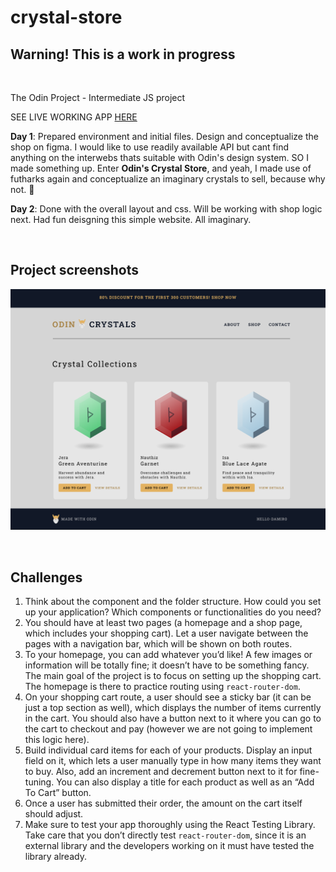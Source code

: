 # crystal-store

## Warning! This is a work in progress

</br>

The Odin Project - Intermediate JS project

SEE LIVE WORKING APP [HERE](http://hello-damiro.github.io/crystal-store)

**Day 1**: Prepared environment and initial files. Design and conceptualize the shop on figma. I would like to use readily available API but cant find anything on the interwebs thats suitable with Odin's design system. SO I made something up. Enter **Odin's Crystal Store**, and yeah, I made use of futharks again and conceptualize an imaginary crystals to sell, because why not. 🤣

**Day 2**: Done with the overall layout and css. Will be working with shop logic next. Had fun deisgning this simple website. All imaginary.

</br>

## Project screenshots

![Screenshot](https://github.com/hello-damiro/crystal-store/blob/main/src/assets/screenshot.png?raw=true)

</br>

## Challenges

1. Think about the component and the folder structure. How could you set up your application? Which components or functionalities do you need?
2. You should have at least two pages (a homepage and a shop page, which includes your shopping cart). Let a user navigate between the pages with a navigation bar, which will be shown on both routes.
3. To your homepage, you can add whatever you’d like! A few images or information will be totally fine; it doesn’t have to be something fancy. The main goal of the project is to focus on setting up the shopping cart. The homepage is there to practice routing using `react-router-dom`.
4. On your shopping cart route, a user should see a sticky bar (it can be just a top section as well), which displays the number of items currently in the cart. You should also have a button next to it where you can go to the cart to checkout and pay (however we are not going to implement this logic here).
5. Build individual card items for each of your products. Display an input field on it, which lets a user manually type in how many items they want to buy. Also, add an increment and decrement button next to it for fine-tuning. You can also display a title for each product as well as an “Add To Cart” button.
6. Once a user has submitted their order, the amount on the cart itself should adjust.
7. Make sure to test your app thoroughly using the React Testing Library. Take care that you don’t directly test `react-router-dom`, since it is an external library and the developers working on it must have tested the library already.
